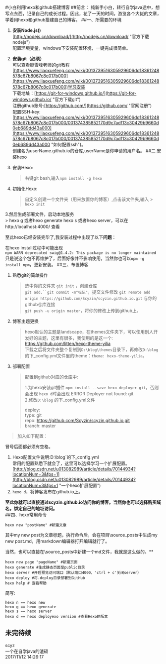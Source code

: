 #小白利用hexo和github搭建博客
##前言：
纯新手小白，转行自学java途中，想写点东西，记录自己的成长过程。因此，花了一天的时间，游览各个大佬的文章，学着用hexo和github搭建自己的博客。
##一、所需要的环境

1. **安装Node.js()**   
[http://nodejs.cn/download/](http://nodejs.cn/download/ "官方下载nodejs")  
配置环境变量，windows下安装配置环境，一键完成很简单。

1. **安装git（必须）**     
可以查看廖雪峰老师的git教程[https://www.liaoxuefeng.com/wiki/0013739516305929606dd18361248578c67b8067c8c017b000](https://www.liaoxuefeng.com/wiki/0013739516305929606dd18361248578c67b8067c8c017b000)学习安装  
下载地址：[https://git-for-windows.github.io/](https://git-for-windows.github.io/ "官方下载git")  
注册github账号:[https://github.com/](https://github.com/ "官网注册")  
配置SSH-key:  
[https://www.liaoxuefeng.com/wiki/0013739516305929606dd18361248578c67b8067c8c017b000/001374385852170d9c7adf13c30429b9660d0eb689dd43a000](https://www.liaoxuefeng.com/wiki/0013739516305929606dd18361248578c67b8067c8c017b000/001374385852170d9c7adf13c30429b9660d0eb689dd43a000 "如何配置ssh")。  
创建名为userName.github.io的仓库,userName是你申请的用户名。
##二.安装hexo
1. 安装Hexo:  
	> 右键git bash,输入`npm install -g hexo`  

2. 初始化Hexo:

	> 自定义创建一个文件夹（用来放置你的博客）,点击该文件夹,输入  > `hexo init`  

3.然后生成部署文件，启动本地服务  
	> hexo g  或者hexo generate
	 hexo s  或者hexo server，可以在http://localhost:4000/ 查看
  
至此hexo已经安装完毕了,我安装过程中出现了以下**问题**：  

 在hexo install过程中可能出现  
`npm WARN deprecated swig@1.4.2: This package is no longer maintained`  
只是说这个包不再维护了，后面好像并不影响使用，当然你也可以`npm -g install npm`，更新安装。
##三、布置博客
1. 熟悉git的简单操作
	> 选中你的文件夹 `git init` ，创建仓库  
	> `git add.``git commit -m"标记"`，提交文件修改
	> `git remote add origin https://github.com/Scyzin/scyzin.github.io.git`  与你的github仓库连接  
	> `git push -u origin master`，将你的修改上传到github上。  
1. 博客主题更换
	> hexo默认的主题是landscape，在themes文件夹下，可以使用别人开发好的主题，这里有很多，我使用的是这一个: https://github.com/litten/hexo-theme-yilia   
	> 下载之后将文件夹整个复制到`D:\blog\themes`目录下，再修改`D:\blog`
 的下_config.yml文件里的theme：`theme: hexo-theme-yilia`。
1. 部署配置
	> 配置到github对应的仓库中:  
	> 
	> 1.为hexo安装git插件:`npm install --save hexo-deployer-git`，否则会出现 `hexo d`时会出现 ERROR Deployer not found: git  
	> 2.修改`D:\blog`
 的下_config.yml文件  
	> 
	> deploy:   
	> type: git   
	> repo: https://github.com/Scyzin/scyzin.github.io.git   
	> branch: master  
	  


> 加入如下配置：  
>  

冒号后面都必须有空格。  
1. Hexo配置文件说明:D:\blog`的下_config.yml  
常用的配置熟悉下就会了，这里可以选择学习一个扩展配置。[http://blog.csdn.net/u013082989/article/details/70144934?locationNum=3&fps=1](http://blog.csdn.net/u013082989/article/details/70144934?locationNum=3&fps=1 "一个hexo扩展配置")
1. `hexo d`，将博客发布在github.io上。  

**至此你就可以直接通过scyzin.github.io访问你的博客。当然你也可以选择购买域名，绑定自己的地址访问。**  
##四、hexo常用命令  

    hexo new "postName" #新建文章
其中my new post为文章标题，执行命令后，会在项目\source_posts中生成my new post.md，用markdown编辑器打开编辑就行了。  

当然，也可以直接在\source_posts中新建一个md文件，我就是这么做的。**

    hexo new page "pageName" #新建页面
    hexo generate #生成静态页面至public目录
    hexo server #开启预览访问端口（默认端口4000，'ctrl + c'关闭server）
    hexo deploy #将.deploy目录部署到GitHub
    hexo help # 查看帮助
    
简写:

    hexo n == hexo new
    hexo g == hexo generate
    hexo s == hexo server
    hexo d == hexo deployexo version #查看Hexo的版本
    
##  未完待续
scyz  
一个在自学java的渣硕  
2017/11/12 14:26:17 

    





